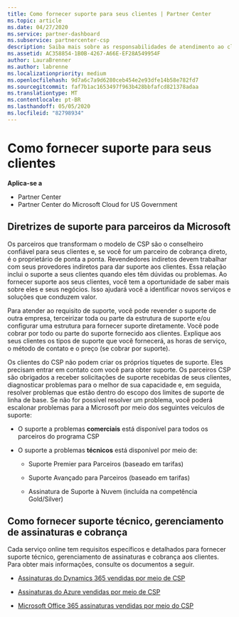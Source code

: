 ```yaml
---
title: Como fornecer suporte para seus clientes | Partner Center
ms.topic: article
ms.date: 04/27/2020
ms.service: partner-dashboard
ms.subservice: partnercenter-csp
description: Saiba mais sobre as responsabilidades de atendimento ao cliente de parceiros no programa CSP.
ms.assetid: AC358854-1B0B-4267-A66E-EF28A549954F
author: LauraBrenner
ms.author: labrenne
ms.localizationpriority: medium
ms.openlocfilehash: 9d7a6c7a9d6280ceb454e2e93dfe14b58e782fd7
ms.sourcegitcommit: faf7b1ac1653497f963b428bbfafcd821378adaa
ms.translationtype: MT
ms.contentlocale: pt-BR
ms.lasthandoff: 05/05/2020
ms.locfileid: "82798934"
---
```

# <a name="providing-support-to-your-customers"></a>Como fornecer suporte para seus clientes

**Aplica-se a**

-  Partner Center
-  Partner Center do Microsoft Cloud for US Government


## <a name="microsoft-partner-support-guidance"></a>Diretrizes de suporte para parceiros da Microsoft

Os parceiros que transformam o modelo de CSP são o conselheiro confiável para seus clientes e, se você for um parceiro de cobrança direto, é o proprietário de ponta a ponta. Revendedores indiretos devem trabalhar com seus provedores indiretos para dar suporte aos clientes. Essa relação inclui o suporte a seus clientes quando eles têm dúvidas ou problemas. Ao fornecer suporte aos seus clientes, você tem a oportunidade de saber mais sobre eles e seus negócios. Isso ajudará você a identificar novos serviços e soluções que conduzem valor.

Para atender ao requisito de suporte, você pode revender o suporte de outra empresa, terceirizar toda ou parte da estrutura de suporte e/ou configurar uma estrutura para fornecer suporte diretamente. Você pode cobrar por todo ou parte do suporte fornecido aos clientes. Explique aos seus clientes os tipos de suporte que você fornecerá, as horas de serviço, o método de contato e o preço (se cobrar por suporte).

Os clientes do CSP não podem criar os próprios tíquetes de suporte. Eles precisam entrar em contato com você para obter suporte. Os parceiros CSP são obrigados a receber solicitações de suporte recebidas de seus clientes, diagnosticar problemas para o melhor de sua capacidade e, em seguida, resolver problemas que estão dentro do escopo dos limites de suporte de linha de base. Se não for possível resolver um problema, você poderá escalonar problemas para a Microsoft por meio dos seguintes veículos de suporte:

- O suporte a problemas **comerciais** está disponível para todos os parceiros do programa CSP

- O suporte a problemas **técnicos** está disponível por meio de:

    - Suporte Premier para Parceiros (baseado em tarifas)

    - Suporte Avançado para Parceiros (baseado em tarifas)

    - Assinatura de Suporte à Nuvem (incluída na competência Gold/Silver)

## <a name="providing-billing-subscription-management-and-technical-support"></a>Como fornecer suporte técnico, gerenciamento de assinaturas e cobrança 

Cada serviço online tem requisitos específicos e detalhados para fornecer suporte técnico, gerenciamento de assinaturas e cobrança aos clientes. Para obter mais informações, consulte os documentos a seguir.

- [Assinaturas do Dynamics 365 vendidas por meio de CSP](https://www.microsoftpartnercommunity.com/t5/CSP/Microsoft-Partner-Support-Guidance/m-p/5262#M30)

- [Assinaturas do Azure vendidas por meio de CSP](https://www.microsoftpartnercommunity.com/t5/CSP/Microsoft-Partner-Support-Guidance/m-p/5263#M31)

- [Microsoft Office 365 assinaturas vendidas por meio do CSP](https://www.microsoftpartnercommunity.com/t5/CSP/Microsoft-Partner-Support-Guidance/m-p/5264#M32)



 

 



